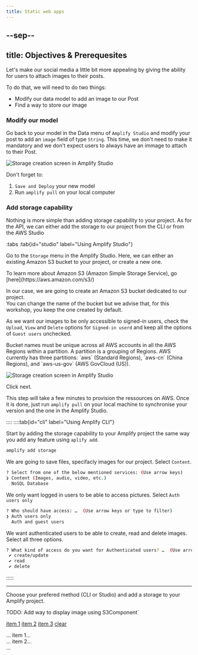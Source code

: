 ```yaml
---
title: Static web apps
---
```


--sep--
---
title: Objectives & Prerequesites
---

Let's make our social media a little bit more appealing by giving the ability for users to attach images to their posts.

To do that, we will need to do two things:
 - Modify our data model to add an image to our Post
 - Find a way to store our image


### Modify our model

Go back to your model in the Data menu of `Amplify Studio` and modify your post to add an `image` field of type `String`. This time, we don't need to make it mandatory and we don't expect users to always have an immage to attach to their Post.

![Storage creation screen in Amplify Studio](media/storage_postmodel_image.png)

Don't forget to:
 1. `Save and Deploy` your new model
 2. Run `amplify pull` on your local computer

### Add storage capability

Nothing is more simple than adding storage capability to your project.
As for the API, we can either add the storage to our project from the CLI or from the AWS Studio

:tabs
:tab{id="studio" label="Using Amplify Studio"}

Go to the `Storage` menu in the Amplify Studio. Here, we can either an existing Amazon S3 bucket to your project, or create a new one.

<div class="box info">
To learn more about Amazon S3 (Amazon Simple Storage Service), go [here](https://aws.amazon.com/s3/)
</div>

In our case, we are going to create an Amazon S3 bucket dedicated to our project.  
You can change the name of the bucket but we advise that, for this workshop, you keep the one created by default.  

As we want our images to be only accessible to signed-in users, check the `Upload`, `View` and `Delete` options for `Signed-in userd` and keep all the options of `Guest users` unchecked.

<div class="box info">
Bucket names must be unique across all AWS accounts in all the AWS Regions within a partition. A partition is a grouping of Regions. AWS currently has three partitions: `aws` (Standard Regions), `aws-cn` (China Regions), and `aws-us-gov` (AWS GovCloud (US)).
</div>


![Storage creation screen in Amplify Studio](media/create-bucket_studio.png)

Click next.

This step will take a few minutes to provision the ressources on AWS. Once it is done, just run `amplify pull` on your local machine to synchronise your version and the one in the Amplify Studio.

::::
::::tab{id="cli" label="Using Amplify CLI"}

Start by adding the storage capability to your Amplify project the same way you add any feature using `aplify add`.

```bash
amplify add storage
```

We are going to save files, specifacly images for our project. Select `Content`.

```bash
? Select from one of the below mentioned services: (Use arrow keys)
❯ Content (Images, audio, video, etc.) 
  NoSQL Database 
```

We only want logged in users to be able to access pictures. Select `Auth users only`

```bash
? Who should have access: …  (Use arrow keys or type to filter)
❯ Auth users only
  Auth and guest users
```

We want authenticated users to be able to create, read and delete images. Select all three options.

```bash
? What kind of access do you want for Authenticated users? …  (Use arrow keys or type to filter)
 ✔ create/update
 ✔ read
 ✔ delete
```

:::::

---
<div class="box assignment">
Choose your prefered method (CLI or Studio) and add a storage to your Amplify project.
</div>

TODO: Add way to display image using S3Component`

<a href="#tab1">item 1</a>
<a href="#tab2">item 2</a>
<a href="#tab3">item 3</a>
<a href="#default">clear</a>
<div class="tabs">
  <div id="tab1">... item 1...</div>
  <div id="tab2">... item 2...</div>
  <div id="bab3">...</div>
  <div id="default"></div>
</div>